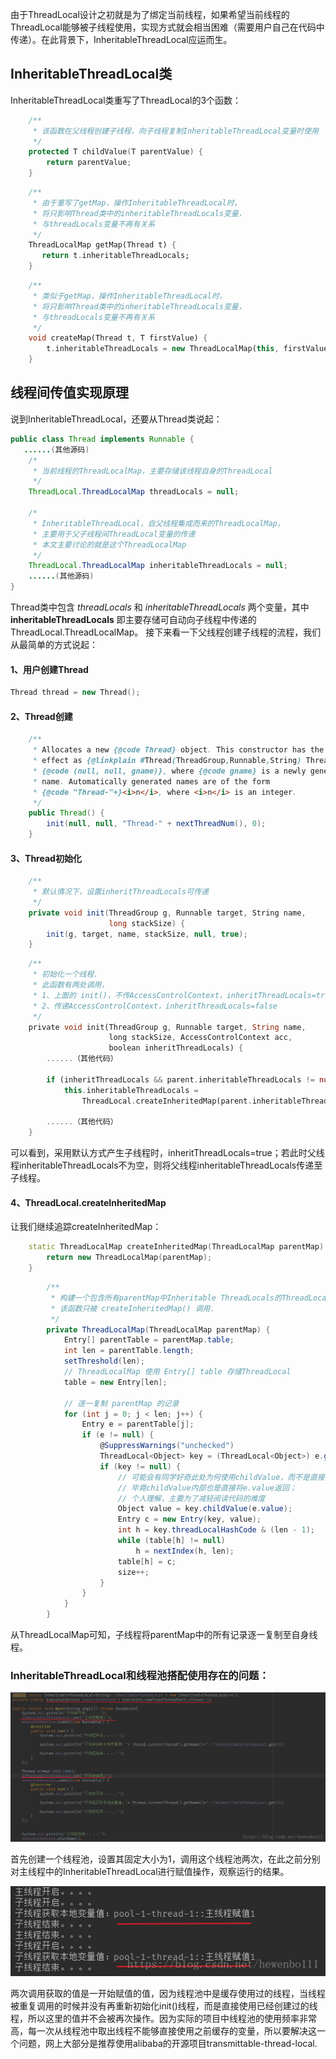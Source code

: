 由于ThreadLocal设计之初就是为了绑定当前线程，如果希望当前线程的ThreadLocal能够被子线程使用，实现方式就会相当困难（需要用户自己在代码中传递）。在此背景下，InheritableThreadLocal应运而生。

## InheritableThreadLocal类

InheritableThreadLocal类重写了ThreadLocal的3个函数：



```cpp
    /**
     * 该函数在父线程创建子线程，向子线程复制InheritableThreadLocal变量时使用
     */
    protected T childValue(T parentValue) {
        return parentValue;
    }
```



```dart
    /**
     * 由于重写了getMap，操作InheritableThreadLocal时，
     * 将只影响Thread类中的inheritableThreadLocals变量，
     * 与threadLocals变量不再有关系
     */
    ThreadLocalMap getMap(Thread t) {
       return t.inheritableThreadLocals;
    }
```



```dart
    /**
     * 类似于getMap，操作InheritableThreadLocal时，
     * 将只影响Thread类中的inheritableThreadLocals变量，
     * 与threadLocals变量不再有关系
     */
    void createMap(Thread t, T firstValue) {
        t.inheritableThreadLocals = new ThreadLocalMap(this, firstValue);
    }
```



## 线程间传值实现原理

说到InheritableThreadLocal，还要从Thread类说起：



```java
public class Thread implements Runnable {
   ......(其他源码)
    /* 
     * 当前线程的ThreadLocalMap，主要存储该线程自身的ThreadLocal
     */
    ThreadLocal.ThreadLocalMap threadLocals = null;

    /*
     * InheritableThreadLocal，自父线程集成而来的ThreadLocalMap，
     * 主要用于父子线程间ThreadLocal变量的传递
     * 本文主要讨论的就是这个ThreadLocalMap
     */
    ThreadLocal.ThreadLocalMap inheritableThreadLocals = null;
    ......(其他源码)
}
```

Thread类中包含 *threadLocals* 和 *inheritableThreadLocals* 两个变量，其中 **inheritableThreadLocals** 即主要存储可自动向子线程中传递的ThreadLocal.ThreadLocalMap。
 接下来看一下父线程创建子线程的流程，我们从最简单的方式说起：

#### 1、用户创建Thread



```cpp
Thread thread = new Thread();
```

#### 2、Thread创建



```java
    /**
     * Allocates a new {@code Thread} object. This constructor has the same
     * effect as {@linkplain #Thread(ThreadGroup,Runnable,String) Thread}
     * {@code (null, null, gname)}, where {@code gname} is a newly generated
     * name. Automatically generated names are of the form
     * {@code "Thread-"+}<i>n</i>, where <i>n</i> is an integer.
     */
    public Thread() {
        init(null, null, "Thread-" + nextThreadNum(), 0);
    }
```

#### 3、Thread初始化



```csharp
    /**
     * 默认情况下，设置inheritThreadLocals可传递
     */
    private void init(ThreadGroup g, Runnable target, String name,
                      long stackSize) {
        init(g, target, name, stackSize, null, true);
    }
```



```dart
    /**
     * 初始化一个线程.
     * 此函数有两处调用，
     * 1、上面的 init()，不传AccessControlContext，inheritThreadLocals=true
     * 2、传递AccessControlContext，inheritThreadLocals=false
     */
    private void init(ThreadGroup g, Runnable target, String name,
                      long stackSize, AccessControlContext acc,
                      boolean inheritThreadLocals) {
        ......（其他代码）

        if (inheritThreadLocals && parent.inheritableThreadLocals != null)
            this.inheritableThreadLocals =
                ThreadLocal.createInheritedMap(parent.inheritableThreadLocals);

        ......（其他代码）
    }
```

可以看到，采用默认方式产生子线程时，inheritThreadLocals=true；若此时父线程inheritableThreadLocals不为空，则将父线程inheritableThreadLocals传递至子线程。

#### 4、ThreadLocal.createInheritedMap

让我们继续追踪createInheritedMap：



```cpp
    static ThreadLocalMap createInheritedMap(ThreadLocalMap parentMap) {
        return new ThreadLocalMap(parentMap);
    }
```



```csharp
        /**
         * 构建一个包含所有parentMap中Inheritable ThreadLocals的ThreadLocalMap
         * 该函数只被 createInheritedMap() 调用.
         */
        private ThreadLocalMap(ThreadLocalMap parentMap) {
            Entry[] parentTable = parentMap.table;
            int len = parentTable.length;
            setThreshold(len);
            // ThreadLocalMap 使用 Entry[] table 存储ThreadLocal
            table = new Entry[len];

            // 逐一复制 parentMap 的记录
            for (int j = 0; j < len; j++) {
                Entry e = parentTable[j];
                if (e != null) {
                    @SuppressWarnings("unchecked")
                    ThreadLocal<Object> key = (ThreadLocal<Object>) e.get();
                    if (key != null) {
                        // 可能会有同学好奇此处为何使用childValue，而不是直接赋值，
                        // 毕竟childValue内部也是直接将e.value返回；
                        // 个人理解，主要为了减轻阅读代码的难度
                        Object value = key.childValue(e.value);
                        Entry c = new Entry(key, value);
                        int h = key.threadLocalHashCode & (len - 1);
                        while (table[h] != null)
                            h = nextIndex(h, len);
                        table[h] = c;
                        size++;
                    }
                }
            }
        }
```

从ThreadLocalMap可知，子线程将parentMap中的所有记录逐一复制至自身线程。

###  **InheritableThreadLocal和线程池搭配使用存在的问题：**

![](..\imgs\Java基础\InheritableThreadLocalMap搭配线程池出现的问题.png)

首先创建一个线程池，设置其固定大小为1，调用这个线程池两次，在此之前分别对主线程中的InheritableThreadLocal进行赋值操作，观察运行的结果。

![](..\imgs\Java基础\InheritableThreadLocalMap搭配线程池出现的问题2.png)

两次调用获取的值是一开始赋值的值，因为线程池中是缓存使用过的线程，当线程被重复调用的时候并没有再重新初始化init()线程，而是直接使用已经创建过的线程，所以这里的值并不会被再次操作。因为实际的项目中线程池的使用频率非常高，每一次从线程池中取出线程不能够直接使用之前缓存的变量，所以要解决这一个问题，网上大部分是推荐使用alibaba的开源项目transmittable-thread-local.